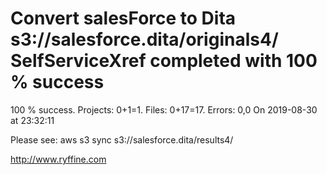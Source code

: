 # Convert salesForce to Dita s3://salesforce.dita/originals4/ SelfServiceXref completed with 100 % success

100 % success. Projects: 0+1=1.  Files: 0+17=17. Errors: 0,0  On 2019-08-30 at 23:32:11



Please see: aws s3 sync s3://salesforce.dita/results4/

http://www.ryffine.com
